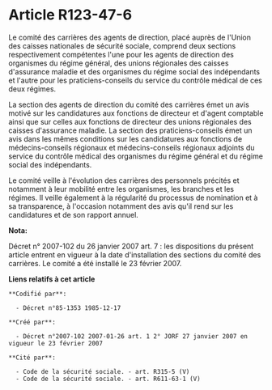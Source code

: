 # Article R123-47-6

Le comité des carrières des agents de direction, placé auprès de l'Union des caisses nationales de sécurité sociale, comprend
deux sections respectivement compétentes l'une pour les agents de direction des organismes du régime général, des unions
régionales des caisses d'assurance maladie et des organismes du régime social des indépendants et l'autre pour les
praticiens-conseils du service du contrôle médical de ces deux régimes.

La section des agents de direction du comité des carrières émet un avis motivé sur les candidatures aux fonctions de
directeur et d'agent comptable ainsi que sur celles aux fonctions de directeur des unions régionales des caisses d'assurance
maladie. La section des praticiens-conseils émet un avis dans les mêmes conditions sur les candidatures aux fonctions de
médecins-conseils régionaux et médecins-conseils régionaux adjoints du service du contrôle médical des organismes du régime
général et du régime social des indépendants.

Le comité veille à l'évolution des carrières des personnels précités et notamment à leur mobilité entre les organismes, les
branches et les régimes. Il veille également à la régularité du processus de nomination et à sa transparence, à l'occasion
notamment des avis qu'il rend sur les candidatures et de son rapport annuel.

**Nota:**

Décret n° 2007-102 du 26 janvier 2007 art. 7 : les dispositions du présent article entrent en vigueur à la date
d'installation des sections du comité des carrières. Le comité a été installé le 23 février 2007.

**Liens relatifs à cet article**

	**Codifié par**:

	  - Décret n°85-1353 1985-12-17

	**Créé par**:

	  - Décret n°2007-102 2007-01-26 art. 1 2° JORF 27 janvier 2007 en vigueur le 23 février 2007

	**Cité par**:

	  - Code de la sécurité sociale. - art. R315-5 (V)
	  - Code de la sécurité sociale. - art. R611-63-1 (V)

